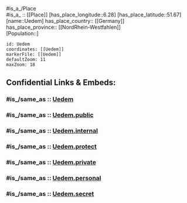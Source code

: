 ﻿---
confidential: public
isDeleted: false
location:
- 51.67
- 6.28
mapmarker: city
mapzoom:
- 7
- 12
SpocWebEntityId:
- 33497
- 35897
tags:
- geo/City
type: City
---

#is_a_/Place  
#is_a_ :: [[Place]] 
[has_place_longitude::6.28] 
[has_place_latitude::51.67] 
[name::Uedem] 
has_place_country:: [[Germany]]  
has_place_province:: [[NordRhein-Westfahlen]]  
[Population::] 



```leaflet
id: Uedem
coordinates: [[Uedem]] 
markerFile: [[Uedem]] 
defaultZoom: 11 
maxZoom: 18
```


## Confidential Links & Embeds: 

### #is_/same_as :: [Uedem](/_Standards/Earth/Continent/Europe/Europe~Central/Germany/Germany~West/Nordrhein-Westfalen/counties~NW/Kleve/cities~Kleve/Uedem.md) 

### #is_/same_as :: [Uedem.public](/_public/Earth/Continent/Europe/Europe~Central/Germany/Germany~West/Nordrhein-Westfalen/counties~NW/Kleve/cities~Kleve/Uedem.public.md) 

### #is_/same_as :: [Uedem.internal](/_internal/Earth/Continent/Europe/Europe~Central/Germany/Germany~West/Nordrhein-Westfalen/counties~NW/Kleve/cities~Kleve/Uedem.internal.md) 

### #is_/same_as :: [Uedem.protect](/_protect/Earth/Continent/Europe/Europe~Central/Germany/Germany~West/Nordrhein-Westfalen/counties~NW/Kleve/cities~Kleve/Uedem.protect.md) 

### #is_/same_as :: [Uedem.private](/_private/Earth/Continent/Europe/Europe~Central/Germany/Germany~West/Nordrhein-Westfalen/counties~NW/Kleve/cities~Kleve/Uedem.private.md) 

### #is_/same_as :: [Uedem.personal](/_personal/Earth/Continent/Europe/Europe~Central/Germany/Germany~West/Nordrhein-Westfalen/counties~NW/Kleve/cities~Kleve/Uedem.personal.md) 

### #is_/same_as :: [Uedem.secret](/_secret/Earth/Continent/Europe/Europe~Central/Germany/Germany~West/Nordrhein-Westfalen/counties~NW/Kleve/cities~Kleve/Uedem.secret.md)


